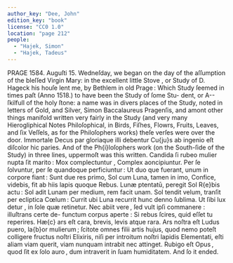 ```yaml
---
author_key: "Dee, John"
edition_key: "book"
license: "CC0 1.0"
location: "page 212"
people:
  - "Hajek, Simon"
  - "Hajek, Tadeus"
---
```

PRAGE 1584.
Auguſti 15. Wedneſday, we began on the day of the aſſumption of the bleſſed Virgin Mary:
in the excellent little Stove , or Study of D. Hageck his houſe lent me, by Bethlem in old
Prage : Which Study ſeemed in times paſt (Anno 1518.) to have been the Study of ſome Stu-
dent, or A-- ſkilfull of the holy ſtone: a name was in divers places of the Study, noted in letters
of Gold, and Silver, Simon Baccalaureus Pragenſis, and amont other things manifold written
very fairly in the Study (and very many Hierogliphical Notes Philoſophical, in Birds, Fiſhes,
Flowrs, Fruits, Leaves, and ſix Veſſels, as for the Philoſophers works) theſe verſes were over
the door.
Immortale Decus par  gloriaque illi debentur
Cu{ju}s ab ingenio eſt diſcolor hic paries.
And of the Ph{i}loſophers work (on the South-ſide of the  Study) in three lines, uppermoſt
was this written.
Candida ſi rubeo  mulier nupta ſit marito : Mox complectuntur , Complex aoncipiuntur.   Per ſe
ſolvuntur, per ſe quandoque perficiuntur : Ut duo que fuerant, unum in corpore fiant : Sunt due res
primo, Sol cum Luna, tamen in imo, Confice, videbis, fit ab hiis lapis quoque Rebus.
Lunæ ptentatū, peregit Sol R{e}bis actu : Sol adit Lunam per medium, rem facit unam.  Sol
tendit velum, tranſit per ecliptica Cœlum : Currit ubi Luna recurrit hunc denno ſublima.  Ut ſibi
lux detur , in ſole quæ retinetur.  Nec abiit vere , ſed vult ipſi commanere : illuſtrans certe de-
functum corpus aperte : Si rebus ſcires, quid eſſet tu reperires. Hæ{c} ars eſt cara, brevis, levis atque
rara.  Ars noſtra eſt Ludus puero, la{b}or mulierum ; ſcitote omnes filii artis hujus, quod nemo poteſt
colligere fructus noſtri Elixiris, niſi per introitum noſtri lapidis Elementati, eſti aliam viam querit,
viam nunquam intrabit nec attinget.   Rubigo eſt Opus , quod ſit ex ſolo auro , dum intraverit
in ſuam humiditatem.   And ſo it ended.
